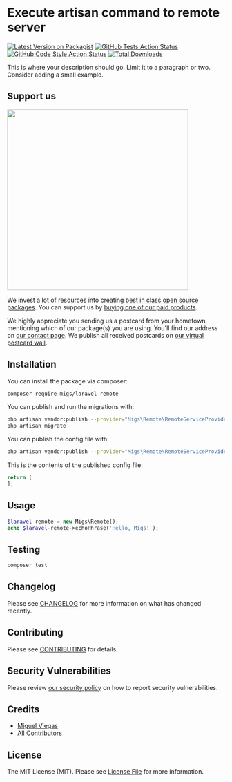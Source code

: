 # Execute artisan command to remote server

[![Latest Version on Packagist](https://img.shields.io/packagist/v/migs/laravel-remote.svg?style=flat-square)](https://packagist.org/packages/migs/laravel-remote)
[![GitHub Tests Action Status](https://img.shields.io/github/workflow/status/migs/laravel-remote/run-tests?label=tests)](https://github.com/migs/laravel-remote/actions?query=workflow%3ATests+branch%3Amaster)
[![GitHub Code Style Action Status](https://img.shields.io/github/workflow/status/migs/laravel-remote/Check%20&%20fix%20styling?label=code%20style)](https://github.com/migs/laravel-remote/actions?query=workflow%3A"Check+%26+fix+styling"+branch%3Amaster)
[![Total Downloads](https://img.shields.io/packagist/dt/migs/laravel-remote.svg?style=flat-square)](https://packagist.org/packages/migs/laravel-remote)


This is where your description should go. Limit it to a paragraph or two. Consider adding a small example.

## Support us

[<img src="https://github-ads.s3.eu-central-1.amazonaws.com/package-laravel-remote-laravel.jpg?t=1" width="419px" />](https://spatie.be/github-ad-click/package-laravel-remote-laravel)

We invest a lot of resources into creating [best in class open source packages](https://spatie.be/open-source). You can support us by [buying one of our paid products](https://spatie.be/open-source/support-us).

We highly appreciate you sending us a postcard from your hometown, mentioning which of our package(s) you are using. You'll find our address on [our contact page](https://spatie.be/about-us). We publish all received postcards on [our virtual postcard wall](https://spatie.be/open-source/postcards).

## Installation

You can install the package via composer:

```bash
composer require migs/laravel-remote
```

You can publish and run the migrations with:

```bash
php artisan vendor:publish --provider="Migs\Remote\RemoteServiceProvider" --tag="remote-migrations"
php artisan migrate
```

You can publish the config file with:
```bash
php artisan vendor:publish --provider="Migs\Remote\RemoteServiceProvider" --tag="remote-config"
```

This is the contents of the published config file:

```php
return [
];
```

## Usage

```php
$laravel-remote = new Migs\Remote();
echo $laravel-remote->echoPhrase('Hello, Migs!');
```

## Testing

```bash
composer test
```

## Changelog

Please see [CHANGELOG](CHANGELOG.md) for more information on what has changed recently.

## Contributing

Please see [CONTRIBUTING](.github/CONTRIBUTING.md) for details.

## Security Vulnerabilities

Please review [our security policy](../../security/policy) on how to report security vulnerabilities.

## Credits

- [Miguel Viegas](https://github.com/migs87)
- [All Contributors](../../contributors)

## License

The MIT License (MIT). Please see [License File](LICENSE.md) for more information.
